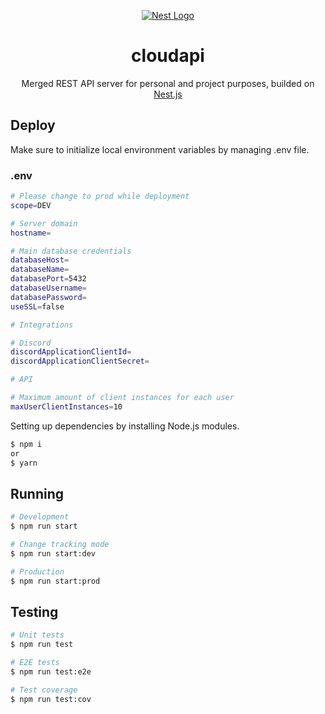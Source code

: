 <p align="center">
  <a href="https://github.com/thecodebears" target="blank"><img src="https://media.discordapp.net/attachments/997607524452798517/1003497656540217425/temp.png?width=1440&height=488" alt="Nest Logo" /></a>
</p>
    
<h1 align="center">cloudapi</h1>
 <p align="center">Merged REST API server for personal and project purposes, builded on <a href="https://nestjs.com/">Nest.js</a></p>

## Deploy

Make sure to initialize local environment variables by managing .env file.

### .env

```bash
# Please change to prod while deployment
scope=DEV

# Server domain
hostname=

# Main database credentials
databaseHost=
databaseName=
databasePort=5432
databaseUsername=
databasePassword=
useSSL=false

# Integrations

# Discord
discordApplicationClientId=
discordApplicationClientSecret=

# API

# Maximum amount of client instances for each user
maxUserClientInstances=10
```

Setting up dependencies by installing Node.js modules.

```bash
$ npm i
or
$ yarn
```

## Running

```bash
# Development
$ npm run start

# Change tracking mode
$ npm run start:dev

# Production
$ npm run start:prod
```

## Testing

```bash
# Unit tests
$ npm run test

# E2E tests
$ npm run test:e2e

# Test coverage
$ npm run test:cov
```
